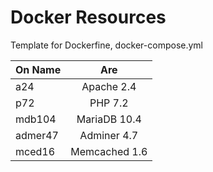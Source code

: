 # Docker Resources
Template for Dockerfine, docker-compose.yml

| On Name        | Are           |
| ------------- |:-------------:| 
| a24           | Apache 2.4    | 
| p72           | PHP 7.2       | 
| mdb104        | MariaDB 10.4  | 
| admer47       | Adminer 4.7   | 
| mced16        | Memcached 1.6 | 